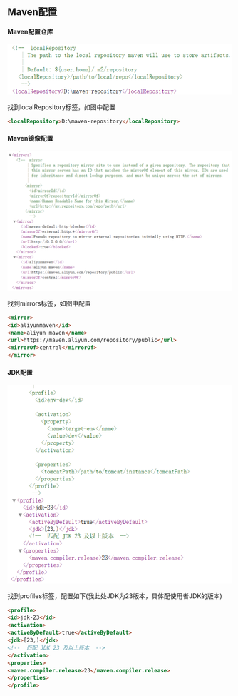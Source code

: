 ## Maven配置

#### Maven配置仓库

![image-20250601162857068](./Maven配置.assets/image-20250601162857068.png)

找到localRepository标签，如图中配置

```html
<localRepository>D:\maven-repository</localRepository>
```



#### Maven镜像配置

![image-20250601163023068](./Maven配置.assets/image-20250601163023068.png)

找到mirrors标签，如图中配置

```html
<mirror>
<id>aliyunmaven</id>
<name>aliyun maven</name>
<url>https://maven.aliyun.com/repository/public</url>
<mirrorOf>central</mirrorOf>
</mirror>
```

#### JDK配置

![image-20250601163418372](./Maven配置.assets/image-20250601163418372.png)

找到profiles标签，配置如下(我此处JDK为23版本，具体配使用者JDK的版本)

```html
<profile>
<id>jdk-23</id>
<activation>
<activeByDefault>true</activeByDefault>
<jdk>[23,)</jdk>
<!--  匹配 JDK 23 及以上版本  -->
</activation>
<properties>
<maven.compiler.release>23</maven.compiler.release>
</properties>
</profile>
```

